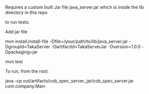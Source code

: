 Requires a custom built Jar file java_server.jar which is inside the lib directory in this repo

to run tests:

Add jar file

mvn install:install-file -Dfile=/your/path/to/lib/java_server.jar -DgroupId=TakaServer -DartifactId=TakaServerJar -Dversion=1.0.0 -Dpackaging=jar

mvn test

To run, from the root:

java -cp out/artifacts/cob_spec_server_jar/cob_spec_server.jar com.company.Main
